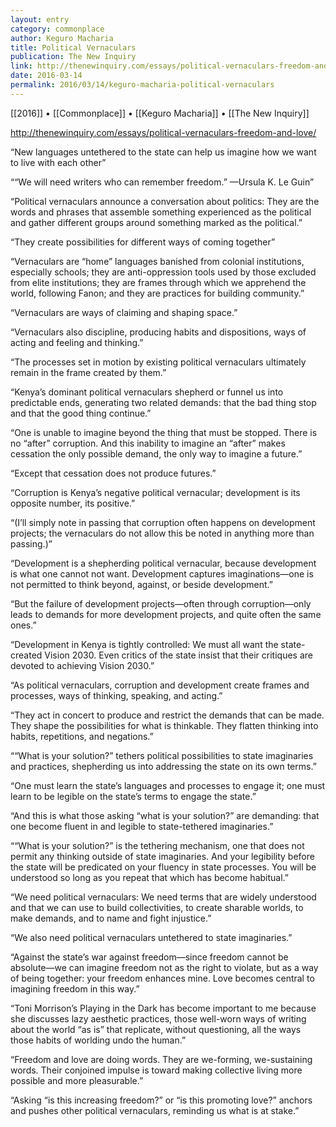 ```yaml
---
layout: entry
category: commonplace
author: Keguro Macharia
title: Political Vernaculars
publication: The New Inquiry
link: http://thenewinquiry.com/essays/political-vernaculars-freedom-and-love/
date: 2016-03-14
permalink: 2016/03/14/keguro-macharia-political-vernaculars
---
```


[[2016]] • [[Commonplace]] • [[Keguro Macharia]] • [[The New Inquiry]]

http://thenewinquiry.com/essays/political-vernaculars-freedom-and-love/

“New languages untethered to the state can help us imagine how we want to live with each other”

““We will need writers who can remember freedom.” —Ursula K. Le Guin”

“Political vernaculars announce a conversation about politics: They are the words and phrases that assemble something experienced as the political and gather different groups around something marked as the political.”

“They create possibilities for different ways of coming together”

“Vernaculars are “home” languages banished from colonial institutions, especially schools; they are anti-oppression tools used by those excluded from elite institutions; they are frames through which we apprehend the world, following Fanon; and they are ­practices for building community.”

“Vernaculars are ways of claiming and shaping space.”

“Vernaculars also discipline, producing habits and dispositions, ways of acting and feeling and thinking.”

“The processes set in motion by existing political vernaculars ultimately remain in the frame created by them.”

“Kenya’s dominant political vernaculars shepherd or funnel us into predictable ends, generating two related demands: that the bad thing stop and that the good thing continue.”

“One is unable to imagine beyond the thing that must be stopped. There is no “after” corruption. And this inability to imagine an “after” makes cessation the only possible demand, the only way to imagine a future.”

“Except that cessation does not produce futures.”

“Corruption is Kenya’s negative political vernacular; development is its opposite number, its positive.”

“(I’ll simply note in passing that corruption often happens on development projects; the vernaculars do not allow this be noted in anything more than passing.)”

“Development is a shepherding political vernacular, because development is what one cannot not want. Development captures ­imaginations—one is not permitted to think beyond, against, or beside development.”

“But the failure of development projects—often through corruption—only leads to demands for more development projects, and quite often the same ones.”

“Development in Kenya is tightly controlled: We must all want the state-created Vision 2030. Even critics of the state insist that their critiques are devoted to achieving Vision 2030.”

“As political vernaculars, corruption and development create frames and processes, ways of thinking, speaking, and acting.”

“They act in concert to produce and restrict the demands that can be made. They shape the possibilities for what is thinkable. They flatten thinking into habits, repetitions, and negations.”

““What is your solution?” tethers political possibilities to state imaginaries and practices, shepherding us into addressing the state on its own terms.”

“One must learn the state’s languages and processes to engage it; one must learn to be legible on the state’s terms to engage the state.”

“And this is what those asking “what is your solution?” are demanding: that one become fluent in and legible to state-tethered imaginaries.”

““What is your solution?” is the tethering mechanism, one that does not permit any thinking outside of state imaginaries. And your legibility before the state will be predicated on your fluency in state ­processes. You will be understood so long as you repeat that which has become habitual.”

“We need political vernaculars: We need terms that are widely understood and that we can use to build collectivities, to create sharable worlds, to make demands, and to name and fight injustice.”

“We also need political vernaculars untethered to state imaginaries.”

“Against the state’s war against freedom—since freedom cannot be absolute—we can imagine freedom not as the right to violate, but as a way of being together: your freedom enhances mine. Love becomes central to imagining freedom in this way.”

“Toni Morrison’s Playing in the Dark has become important to me because she discusses lazy aesthetic practices, those well-worn ways of writing about the world “as is” that replicate, without questioning, all the ways those habits of worlding undo the human.”

“Freedom and love are doing words. They are we-forming, we-sustaining words. Their conjoined impulse is toward making collective living more possible and more pleasurable.”

“Asking “is this increasing freedom?” or “is this promoting love?” anchors and pushes other political vernaculars, reminding us what is at stake.”
